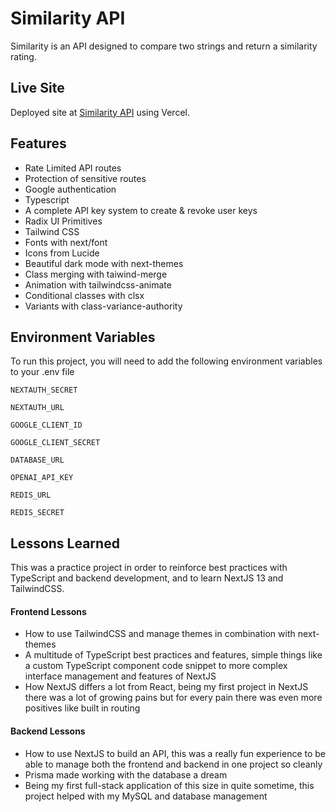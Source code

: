 # Similarity API

Similarity is an API designed to compare two strings and return a similarity rating.

## Live Site

Deployed site at [Similarity API](https://similarity-git-main-codyburley.vercel.app/) using Vercel.

## Features

- Rate Limited API routes
- Protection of sensitive routes
- Google authentication
- Typescript
- A complete API key system to create & revoke user keys
- Radix UI Primitives
- Tailwind CSS
- Fonts with next/font
- Icons from Lucide
- Beautiful dark mode with next-themes
- Class merging with taiwind-merge
- Animation with tailwindcss-animate
- Conditional classes with clsx
- Variants with class-variance-authority

## Environment Variables

To run this project, you will need to add the following environment variables to your .env file

`NEXTAUTH_SECRET`

`NEXTAUTH_URL`

`GOOGLE_CLIENT_ID`

`GOOGLE_CLIENT_SECRET`

`DATABASE_URL`

`OPENAI_API_KEY`

`REDIS_URL`

`REDIS_SECRET`

## Lessons Learned

This was a practice project in order to reinforce best practices with TypeScript and backend development, and to learn NextJS 13 and TailwindCSS.

#### Frontend Lessons

- How to use TailwindCSS and manage themes in combination with next-themes
- A multitude of TypeScript best practices and features, simple things like a custom TypeScript component code snippet to more complex interface management and features of NextJS
- How NextJS differs a lot from React, being my first project in NextJS there was a lot of growing pains but for every pain there was even more positives like built in routing

#### Backend Lessons

- How to use NextJS to build an API, this was a really fun experience to be able to manage both the frontend and backend in one project so cleanly
- Prisma made working with the database a dream
- Being my first full-stack application of this size in quite sometime, this project helped with my MySQL and database management
